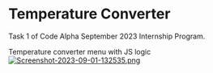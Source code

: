 # Temperature Converter
Task 1 of Code Alpha September 2023 Internship Program.

 Temperature converter menu with JS logic
[![Screenshot-2023-09-01-132535.png](https://i.postimg.cc/YqZYZhSD/Screenshot-2023-09-01-132535.png)](https://postimg.cc/0bGzJ5D7)
